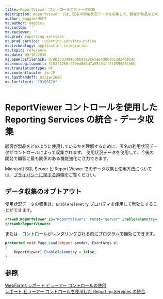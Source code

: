 ```yaml
---
title: ReportViewer コントロールでのデータ収集
description: ReportViewer では、匿名の使用状況データを収集して、顧客が製品をどのように使用しているかを把握し、顧客にとって最も関連性の高い機能強化に開発の重点を置くことができます。
author: maggiesMSFT
ms.author: maggies
ms.custom: ''
ms.reviewer: ''
ms.prod: reporting-services
ms.prod_service: reporting-services-native
ms.technology: application-integration
ms.topic: reference
ms.date: 09/18/2018
ms.openlocfilehash: 078b36034d48dbb4389c69e64d8b8b18d240b24c
ms.sourcegitcommit: ff82f3260ff79ed860a7a58f54ff7f0594851e6b
ms.translationtype: HT
ms.contentlocale: ja-JP
ms.lasthandoff: 03/29/2020
ms.locfileid: "79198179"
---
```

# <a name="integrate-reporting-services-using-reportviewer-controls---data-collection"></a>ReportViewer コントロールを使用した Reporting Services の統合 - データ収集

顧客が製品をどのように使用しているかを理解するために、匿名の利用状況データがコントロールによって収集されます。 使用状況データを使用して、今後の開発で顧客に最も関係のある機能強化に注力できます。

Microsoft SQL Server と Report Viewer でのデータ収集と使用方法については、[プライバシーに関する声明](https://go.microsoft.com/fwlink/?LinkID=868444)をご覧ください。

## <a name="opting-out-of-data-collection"></a>データ収集のオプトアウト

使用状況データの収集は、```EnableTelemetry``` プロパティを使用して無効にすることができます。

```xml
<rsweb:ReportViewer ID="ReportViewer1" runat="server" EnableTelemetry="false">
</rsweb:ReportViewer>
```

または、コントロールがレンダリングされる前にプログラムで無効にできます。
    
```csharp
protected void Page_Load(object sender, EventArgs e)
{
    ReportViewer1.EnableTelemetry = false;
}
```
## <a name="see-also"></a>参照

[WebForms レポート ビューアー コントロールの使用](../../reporting-services/application-integration/using-the-webforms-reportviewer-control.md)  
[レポート ビューアー コントロールを使用した Reporting Services の統合](../../reporting-services/application-integration/integrating-reporting-services-using-reportviewer-controls.md) 



